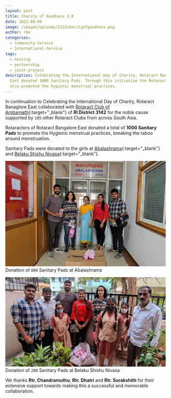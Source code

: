 ```yaml
---
layout: post
title: Charity of Goodness 3.0
date: 2021-09-09
image: /images/uploads/2122charityofgoodness.png
author: rbe
categories:
  - Community-Service
  - International-Service
tags:
  - hosting
  - partnership
  - joint-project
description: Celebrating the International Day of Charity, Rotaract Bangalore
  East donated 1000 Sanitary Pads. Through this initiative the Rotaract Club
  also promoted the hygienic menstrual practices.
---
```

In continuation to Celebrating the International Day of Charity, Rotaract Banaglore East collaborated with [Rotaract Club of Ambarnath](https://www.instagram.com/rcambarnath/){:target="_blank"} of **RI District 3142** for the noble cause supported by `105` other Rotaract Clubs from across South Asia.

Rotaractors of Rotaract Bangalore East donated a total of **1000 Sanitary Pads** to promote the Hygienic menstrual practices, breaking the taboo around menstruation.

Sanitary Pads were donated to the girls at [Abalashrama](https://www.abalashram.org/){:target="_blank"} and [Belaku Shishu Nivasa](https://belaku.org/){:target="_blank"}.


![Donation at Abalashrama](/images/uploads/2122charityofgoodness.jpeg "Donation at Abalashrama")
Donation of `800` Sanitary Pads at Abalashrama

![Donation at Belaku Shishu Nivasa](/images/uploads/2122charityofgoodness2.jpeg "Donation at Belaku Shishu Nivasa")
Donation of `200` Sanitary Pads at Belaku Shishu Nivasa

We thanks **Rtr. Chandramuthu**, **Rtr. Dhatri** and **Rtr. Surakshith** for their extensive support towards making this a successful and memorable collaboration.